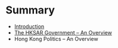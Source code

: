 # Summary

* [Introduction](README.md)
* [The HKSAR Government – An Overview](the_hksar_government__an_overview.md)
* Hong Kong Politics – An Overview

